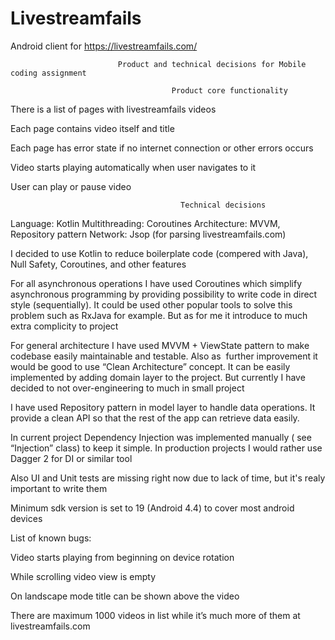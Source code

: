 # Livestreamfails
Android client for https://livestreamfails.com/

	              			Product and technical decisions for Mobile coding assignment  

			                        	Product core functionality

There is a list of pages with livestreamfails videos

Each page contains video itself and title 

Each page has error state if no internet connection or other errors occurs 

Video starts playing automatically when user navigates to it 

User can play or pause video


				                          Technical decisions 

Language: Kotlin
Multithreading: Coroutines 
Architecture: MVVM, Repository pattern
Network: Jsop (for parsing livestreamfails.com)

I decided to use Kotlin to reduce boilerplate code (compered with Java), Null Safety, Coroutines, and other features 

For all asynchronous operations I have used Coroutines which simplify asynchronous programming by providing possibility to write code in direct style (sequentially).
It could be used other popular tools to solve this problem such as RxJava for example. But as for me it introduce to much extra complicity to project

For general architecture I have used MVVM + ViewState pattern to make codebase easily maintainable and testable. Also as  further improvement it would be good to use “Clean Architecture” concept. It can be easily implemented by adding domain layer to the project. But currently I have decided  to not over-engineering to much in small project 

I have used Repository pattern in model layer to handle data operations. It provide a clean API so that the rest of the app can retrieve data easily.

In current project Dependency Injection was implemented manually ( see “Injection” class) to keep it simple. In production projects I would rather use Dagger 2 for DI or similar tool 

Also UI and Unit tests are missing right now due to lack of time, but it's realy important to write them

Minimum sdk version is set to 19 (Android 4.4) to cover most android devices 

List of known bugs:

Video starts playing from beginning on device rotation

While scrolling video view is empty 

On landscape mode title can be shown above the video  

There are maximum 1000 videos in list while it’s much more of them at livestreamfails.com


